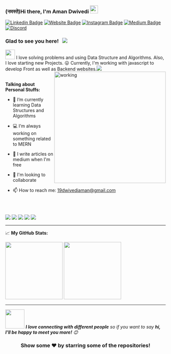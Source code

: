 ### (नमस्ते)Hi there, I'm Aman Dwivedi <img src="https://media.giphy.com/media/hvRJCLFzcasrR4ia7z/giphy.gif" width="25px"> 


[![Linkedin Badge](https://img.shields.io/badge/-LinkedIn-0e76a8?style=flat-square&logo=Linkedin&logoColor=white)](https://www.linkedin.com/in/aman-dwivedi-b3b5841b0/)
[![Website Badge](https://img.shields.io/badge/Website-3b5998?style=flat-square&logo=google-chrome&logoColor=white)](https://born69confused.github.io/MY-Site/index.html)
[![Instagram Badge](https://img.shields.io/badge/-Instagram-e4405f?style=flat-square&logo=Instagram&logoColor=white)](https://www.instagram.com/born_69_confused/?hl=de)
[![Medium Badge](https://img.shields.io/badge/medium-%2312100E.svg?&style=for-square&logo=medium&logoColor=white)](https://medium.com/@_confused)
[![Discord](https://img.shields.io/discord/591914197219016707.svg?label=&logo=discord&logoColor=ffffff&color=7389D8&labelColor=6A7EC2)](https://discord.com/channels/@me)


### Glad to see you here! &nbsp; ![](https://visitor-badge.glitch.me/badge?page_id=born69confused.born69confused)


<div>
<img src="https://media.giphy.com/media/WUlplcMpOCEmTGBtBW/giphy.gif" width="30"> I love solving problems and using Data Structure and Algorithms.
Also, I love starting new Projects. 😛
Currently, I'm working with javascript to develop Front as well as Backend websites.<img src="https://img.icons8.com/color/48/000000/javascript.png"/>
</div>

<div>
<img align="right" alt="working" src="https://user-images.githubusercontent.com/57112545/111080199-5fa60f00-8523-11eb-85ea-5262e89445b0.jpg" width="350" height="350" />

<br>

**Talking about Personal Stuffs:**

- 🚀 I’m currently learning Data Structures and Algorithms

- 💻 I’m always working on something related to MERN

- 📝 I write articles on medium when I'm free

- 🤲 I'm looking to collaborate

- 📫 How to reach me: 19dwivediaman@gmail.com
</div>
<br>
<br>

![](https://komarev.com/ghpvc/?username=born69confused&color=blueviolet&style=flat)
![](https://tokei.rs/b1/github/born69confused/LeetCode_Solutions?category=code)
![](https://tokei.rs/b1/github/born69confused/LeetCode_Solutions?category=files)
![](https://tokei.rs/b1/github/born69confused/LeetCode_Solutions?category=blanks)
![](https://tokei.rs/b1/github/born69confused/LeetCode_Solutions?category=comments)

---

📈 **My GitHub Stats:**


<img height="180em" src="https://github-readme-stats.vercel.app/api?username=born69confused&show_icons=true&hide_border=true&&count_private=true&include_all_commits=true" />
<img height="180em" src="https://github-readme-stats.vercel.app/api/top-langs/?username=born69confused&exclude_repo=KNN-Image-Classification&show_icons=true&hide_border=true&layout=compact&langs_count=8"/>

---

<img src="https://media.giphy.com/media/LnQjpWaON8nhr21vNW/giphy.gif" width="60"> <em><b>I love connecting with different people</b> so if you want to say <b>hi, I'll be happy to meet you more!</b> 😊</em>


<div align="center">
  
### Show some ❤️ by starring some of the repositories!

</div>
